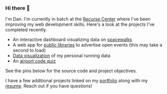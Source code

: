 ### Hi there 👋

I'm Dan.  I'm currently in batch at the [Recurse Center](recurse.com) where I've been improving my web development skills.  Here's a look at the projects I've completed recently. 

* An interactive dashboard visualizing data on [spacewalks](https://d-murphy.github.io/spacewalk-dashboard/)
* A web app for [public libraries](https://github.com/d-murphy/LibraryPrograms) to advertise open events (this may take a second to load)
* [Data visualization](https://d-murphy.github.io/StravaRunDataDashboard.html) of my personal running data
* An [airport code quiz](https://d-murphy.github.io/airport-code-game/)

See the pins below for the source code and project objectives.  

I have a few additional projects linked on my [portfolio](https://d-murphy.github.io/) along with my [resume](https://d-murphy.github.io/resume.html).  Reach out if you have questions!


